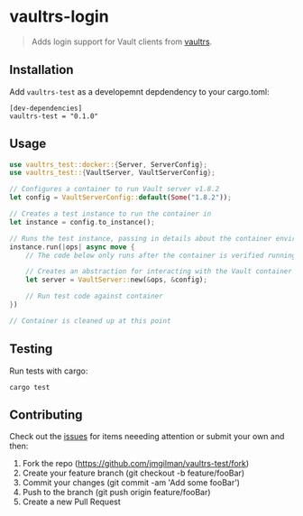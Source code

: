 # vaultrs-login

> Adds login support for Vault clients from [vaultrs][1].

## Installation

Add `vaultrs-test` as a developemnt depdendency to your cargo.toml:
```
[dev-dependencies]
vaultrs-test = "0.1.0"
```

## Usage

```rust
use vaultrs_test::docker::{Server, ServerConfig};
use vaultrs_test::{VaultServer, VaultServerConfig};

// Configures a container to run Vault server v1.8.2
let config = VaultServerConfig::default(Some("1.8.2"));

// Creates a test instance to run the container in
let instance = config.to_instance();

// Runs the test instance, passing in details about the container environment
instance.run(|ops| async move {
    // The code below only runs after the container is verified running

    // Creates an abstraction for interacting with the Vault container
    let server = VaultServer::new(&ops, &config);

    // Run test code against container
})

// Container is cleaned up at this point
```

## Testing

Run tests with cargo:

```
cargo test
```

## Contributing

Check out the [issues][2] for items neeeding attention or submit your own and 
then:

1. Fork the repo (https://github.com/jmgilman/vaultrs-test/fork)
2. Create your feature branch (git checkout -b feature/fooBar)
3. Commit your changes (git commit -am 'Add some fooBar')
4. Push to the branch (git push origin feature/fooBar)
5. Create a new Pull Request

[1]: https://github.com/jmgilman/vaultrs
[2]: https://github.com/jmgilman/vaultrs-test/issues